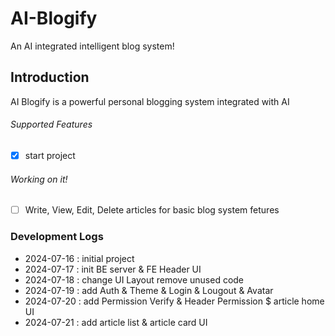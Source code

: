 # AI-Blogify
 An AI integrated intelligent blog system!


## Introduction
AI Blogify is a powerful personal blogging system integrated with AI

###### Supported Features
- [x] start project 
###### Working on it!
- [ ]  Write, View, Edit, Delete articles for basic blog system fetures 


### Development Logs
- 2024-07-16 : initial project
- 2024-07-17 : init BE server & FE Header UI
- 2024-07-18 : change UI Layout remove unused code
- 2024-07-19 : add Auth & Theme & Login & Lougout & Avatar
- 2024-07-20 : add Permission Verify & Header Permission $ article home UI
- 2024-07-21 : add article list & article card UI 